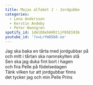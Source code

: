 ```yaml
---
title: Majas alfabet J - Jordgubbe
categories:
  - Lena Andersson
  - Kerstin Andeby
  - Peter Wanngren
spotify_id: 1dmlD8ehHXRt1jF05ES936
youtube_id: '?v=LrYmDSb6-uo'
---
```

Jag ska baka en tårta med jordgubbar på\
och mitt i tårtan ska namnskylten stå\
Sen ska jag duka fint bort i hagen\
och fira Pelle på födelsedagen\
Tänk vilken tur att jordgubbar finns\
det tycker jag och min Pelle Prins
